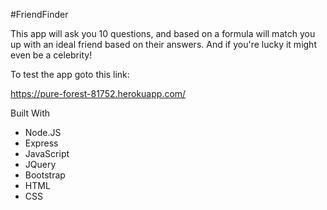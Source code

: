 #FriendFinder

This app will ask you 10 questions, and based on a formula will match you up with an ideal friend based on their answers. And if you're lucky it might even be a celebrity!

To test the app goto this link:

https://pure-forest-81752.herokuapp.com/

Built With
* Node.JS
* Express
* JavaScript
* JQuery
* Bootstrap
* HTML
* CSS

